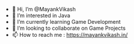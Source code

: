 - 👋 Hi, I’m @MayankVikash
- 👀 I’m interested in Java
- 🌱 I’m currently learning Game Development
- 💞️ I’m looking to collaborate on Game Projects
- 📫 How to reach me : https://mayankvikash.in/

<!---
MayankVikash/MayankVikash is a ✨ special ✨ repository because its `README.md` (this file) appears on your GitHub profile.
You can click the Preview link to take a look at your changes.
--->
